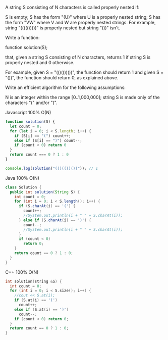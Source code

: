 A string S consisting of N characters is called properly nested if:

S is empty;
S has the form "(U)" where U is a properly nested string;
S has the form "VW" where V and W are properly nested strings.
For example, string "(()(())())" is properly nested but string "())" isn't.

Write a function:

function solution(S);

that, given a string S consisting of N characters, returns 1 if string S is properly nested and 0 otherwise.

For example, given S = "(()(())())", the function should return 1 and given S = "())", the function should return 0, as explained above.

Write an efficient algorithm for the following assumptions:

N is an integer within the range [0..1,000,000];
string S is made only of the characters "(" and/or ")".



Javascript 100% O(N)
```javascript
function solution(S) {
  let count = 0;
  for (let i = 0; i < S.length; i++) {
    if (S[i] == "(") count++;
    else if (S[i] == ")") count--;
    if (count < 0) return 0
  }
  return count === 0 ? 1 : 0
}

console.log(solution("(()(())())")); // 1

```

Java 100% O(N)
```java
class Solution {
  public int solution(String S) {
    int count = 0;
    for (int i = 0; i < S.length(); i++) {
      if (S.charAt(i) == '(') {
        count++;
        //System.out.println(i + " " + S.charAt(i));
      } else if (S.charAt(i) == ')') {
        count--;
        //System.out.println(i + " " + S.charAt(i));
      }
      if (count < 0)
        return 0;
    }
    return count == 0 ? 1 : 0;
  }
}
```


C++ 100% O(N)
```c++
int solution(string &S) {
  int count = 0;
  for (int i = 0; i < S.size(); i++) {
    //cout << S.at(i);
    if (S.at(i) == '(')
      count++;
    else if (S.at(i) == ')')
      count--;
    if (count < 0) return 0;
  }
  return count == 0 ? 1 : 0;
}
```